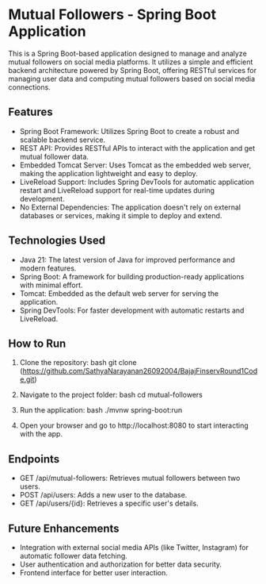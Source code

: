 # Mutual Followers - Spring Boot Application

This is a Spring Boot-based application designed to manage and analyze mutual followers on social media platforms. It utilizes a simple and efficient backend architecture powered by Spring Boot, offering RESTful services for managing user data and computing mutual followers based on social media connections.

## Features

- Spring Boot Framework: Utilizes Spring Boot to create a robust and scalable backend service.
- REST API: Provides RESTful APIs to interact with the application and get mutual follower data.
- Embedded Tomcat Server: Uses Tomcat as the embedded web server, making the application lightweight and easy to deploy.
- LiveReload Support: Includes Spring DevTools for automatic application restart and LiveReload support for real-time updates during development.
- No External Dependencies: The application doesn't rely on external databases or services, making it simple to deploy and extend.

## Technologies Used

- Java 21: The latest version of Java for improved performance and modern features.
- Spring Boot: A framework for building production-ready applications with minimal effort.
- Tomcat: Embedded as the default web server for serving the application.
- Spring DevTools: For faster development with automatic restarts and LiveReload.
  
## How to Run

1. Clone the repository:
    bash
    git clone (https://github.com/SathyaNarayanan26092004/BajajFinservRound1Code.git)
    
2. Navigate to the project folder:
    bash
    cd mutual-followers
    
3. Run the application:
    bash
    ./mvnw spring-boot:run
    
4. Open your browser and go to http://localhost:8080 to start interacting with the app.

## Endpoints

- GET /api/mutual-followers: Retrieves mutual followers between two users.
- POST /api/users: Adds a new user to the database.
- GET /api/users/{id}: Retrieves a specific user's details.

## Future Enhancements

- Integration with external social media APIs (like Twitter, Instagram) for automatic follower data fetching.
- User authentication and authorization for better data security.
- Frontend interface for better user interaction.
